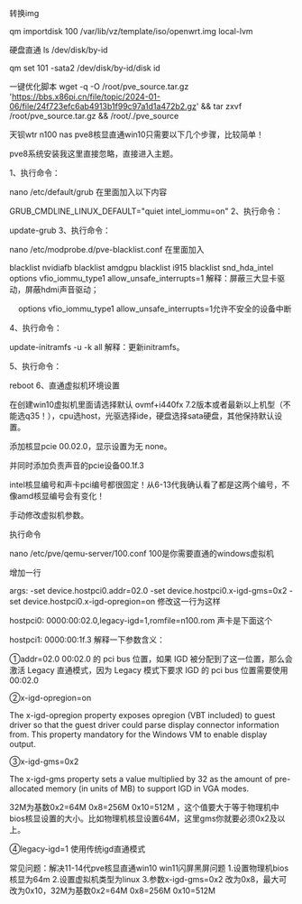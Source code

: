 转换img

qm importdisk 100 /var/lib/vz/template/iso/openwrt.img local-lvm

硬盘直通
ls /dev/disk/by-id

qm set 101 -sata2 /dev/disk/by-id/disk id


一键优化脚本
wget -q -O /root/pve_source.tar.gz 'https://bbs.x86pi.cn/file/topic/2024-01-06/file/24f723efc6ab4913b1f99c97a1d1a472b2.gz' && tar zxvf /root/pve_source.tar.gz && /root/./pve_source







天钡wtr n100 nas pve8核显直通win10只需要以下几个步骤，比较简单！

pve8系统安装我这里直接忽略，直接进入主题。

1、执行命令：

nano /etc/default/grub
在里面加入以下内容

GRUB_CMDLINE_LINUX_DEFAULT="quiet intel_iommu=on"
2、执行命令：

update-grub
3、执行命令：

nano /etc/modprobe.d/pve-blacklist.conf
在里面加入

blacklist nvidiafb
blacklist amdgpu
blacklist i915
blacklist snd_hda_intel
options vfio_iommu_type1 allow_unsafe_interrupts=1
解释：屏蔽三大显卡驱动，屏蔽hdmi声音驱动；

    options vfio_iommu_type1 allow_unsafe_interrupts=1允许不安全的设备中断

4、执行命令：

update-initramfs -u -k all
解释：更新initramfs。

5、执行命令：

reboot
6、直通虚拟机环境设置

在创建win10虚拟机里面请选择默认 ovmf+i440fx 7.2版本或者最新以上机型（不能选q35！），cpu选host，光驱选择ide，硬盘选择sata硬盘，其他保持默认设置。

添加核显pcie 00.02.0，显示设置为无 none。

并同时添加负责声音的pcie设备00.1f.3

intel核显编号和声卡pci编号都很固定！从6-13代我确认看了都是这两个编号，不像amd核显编号会有变化！

手动修改虚拟机参数。

执行命令

nano /etc/pve/qemu-server/100.conf
100是你需要直通的windows虚拟机

增加一行 

args: -set device.hostpci0.addr=02.0 -set device.hostpci0.x-igd-gms=0x2 -set device.hostpci0.x-igd-opregion=on
修改这一行为这样

hostpci0: 0000:00:02.0,legacy-igd=1,romfile=n100.rom
声卡是下面这个

hostpci1: 0000:00:1f.3
解释一下参数含义：

①addr=02.0 00:02.0 的 pci bus 位置，如果 IGD 被分配到了这一位置，那么会激活 Legacy 直通模式，因为 Legacy 模式下要求 IGD 的 pci bus 位置需要使用 00:02.0

②x-igd-opregion=on 

The x-igd-opregion property exposes opregion (VBT included) to guest driver so that the guest driver could parse display connector information from. This property mandatory for the Windows VM to enable display output.

③x-igd-gms=0x2

The x-igd-gms property sets a value multiplied by 32 as the amount of pre-allocated memory (in units of MB) to support IGD in VGA modes.

32M为基数0x2=64M 0x8=256M 0x10=512M ，这个值要大于等于物理机中bios核显设置的大小。比如物理机核显设置64M，这里gms你就要必须0x2及以上。

④legacy-igd=1 使用传统igd直通模式



常见问题：解决11-14代pve核显直通win10 win11闪屏黑屏问题
1.设置物理机bios核显为64m
2.设置虚拟机类型为linux
3.参数x-igd-gms=0x2 改为0x8，最大可改为0x10，32M为基数0x2=64M 0x8=256M 0x10=512M
